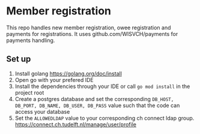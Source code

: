 # Member registration 

This repo handles new member registration, owee registration and payments for registrations. It uses github.com/WISVCH/payments for payments handling.

## Set up
 1. Install golang https://golang.org/doc/install
 2. Open go with your prefered IDE
 3. Install the dependencies through your IDE or call `go mod install` in the project root
 4. Create a postgres database and set the corresponding `DB_HOST, DB_PORT, DB_NAME, DB_USER, DB_PASS` value such that the code can access your database
 5. Set the `ALLOWEDLDAP` value to your corresponding ch connect ldap group. https://connect.ch.tudelft.nl/manage/user/profile
 
